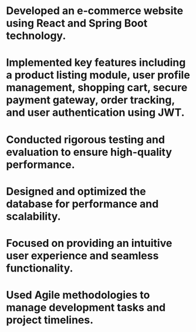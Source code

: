 # Developed an e-commerce website using React and Spring Boot technology.

# Implemented key features including a product listing module, user profile management, shopping cart, secure payment gateway, order tracking, and user authentication using JWT.

# Conducted rigorous testing and evaluation to ensure high-quality performance.

# Designed and optimized the database for performance and scalability.

# Focused on providing an intuitive user experience and seamless functionality.

# Used Agile methodologies to manage development tasks and project timelines.
